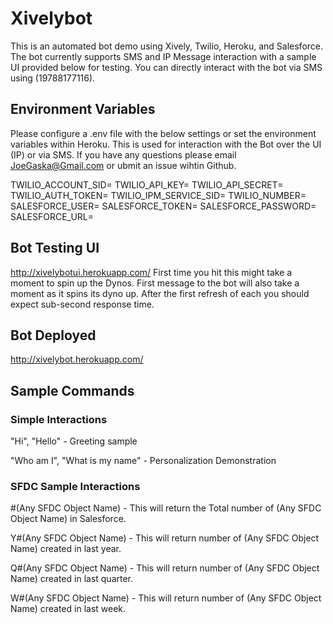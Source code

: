 # Xivelybot

This is an automated bot demo using Xively, Twilio, Heroku, and Salesforce.  The bot currently supports SMS and IP
Message interaction with a sample UI provided below for testing.  You can directly interact with the bot via SMS
using (19788177116).

## Environment Variables
Please configure a .env file with the below settings or set the environment variables within Heroku.  This is used for
interaction with the Bot over the UI (IP) or via SMS.  If you have any questions please email JoeGaska@Gmail.com or
ubmit an issue wihtin Github.

TWILIO_ACCOUNT_SID=
TWILIO_API_KEY=
TWILIO_API_SECRET=
TWILIO_AUTH_TOKEN=
TWILIO_IPM_SERVICE_SID=
TWILIO_NUMBER=
SALESFORCE_USER=
SALESFORCE_TOKEN=
SALESFORCE_PASSWORD=
SALESFORCE_URL=

## Bot Testing UI
http://xivelybotui.herokuapp.com/ First time you hit this might take a moment to spin up the Dynos.  First message
to the bot will also take a moment as it spins its dyno up.  After the first refresh of each you should expect
sub-second response time.

## Bot Deployed
http://xivelybot.herokuapp.com/

## Sample Commands

### Simple Interactions
"Hi", "Hello" - Greeting sample

"Who am I", "What is my name" - Personalization Demonstration

### SFDC Sample Interactions
\#(Any SFDC Object Name) - This will return the Total number of (Any SFDC Object Name) in Salesforce.

Y\#(Any SFDC Object Name) - This will return number of (Any SFDC Object Name) created in last year.

Q\#(Any SFDC Object Name) - This will return number of (Any SFDC Object Name) created in last quarter.

W\#(Any SFDC Object Name) - This will return number of (Any SFDC Object Name) created in last week.